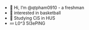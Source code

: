 - 👋 Hi, I’m @qtpham0910 - a freshman
- 👀  interested in basketball
- 🌱 Studying CiS in HUS
- 💤 L0^3 5I3ePlNG
<!---
qtpham0910/qtpham0910 is a ✨ special ✨ repository because its `README.md` (this file) appears on your GitHub profile.
You can click the Preview link to take a look at your changes.
--->
